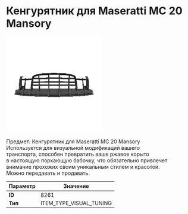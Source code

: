 # Кенгурятник для Maseratti MC 20 Mansory

![Item Image](../img/8261.webp?raw=true)

Предмет: Кенгурятник для Maseratti MC 20 Mansory<br>Используется для визуальной модификаций вашего<br>транспорта, способен превратить ваше ржавое корыто<br>в настоящую порхающую бабочку, что обязательно привлечет<br>внимание прохожих своим уникальным стилем и красотой.<br>Можно передавать и продавать.


| Параметр | Значение |
|----------|----------|
| **ID** | 8261 |
| **Тип** | ITEM_TYPE_VISUAL_TUNING |

